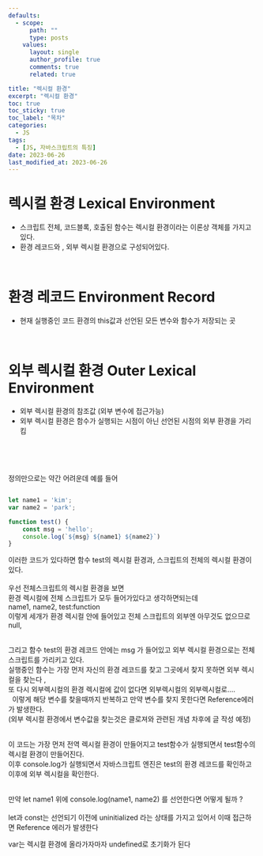 ```yaml
---
defaults:
  - scope:
      path: ""
      type: posts
    values:
      layout: single
      author_profile: true
      comments: true
      related: true

title: "렉시컬 환경"
excerpt: "렉시컬 환경"
toc: true
toc_sticky: true
toc_label: "목차"
categories:
  - JS 
tags:
  - [JS, 자바스크립트의 특징]
date: 2023-06-26
last_modified_at: 2023-06-26 
---
```

# 렉시컬 환경 Lexical Environment
- 스크립트 전체, 코드블록, 호출된 함수는 렉시컬 환경이라는 이론상 객체를 가지고 있다.  
- 환경 레코드와 , 외부 렉시컬 환경으로 구성되어있다.  
   
&nbsp;

# 환경 레코드 Environment Record
- 현재 실행중인 코드 환경의 this값과 선언된 모든 변수와 함수가 저장되는 곳  
  
&nbsp;

# 외부 렉시컬 환경 Outer Lexical Environment
- 외부 렉시컬 환경의 참조값 (외부 변수에 접근가능) 
- 외부 렉시컬 환경은 함수가 실행되는 시점이 아닌 선언된 시점의 외부 환경을 가리킴 
  
&nbsp;  

&nbsp;  
  
정의만으로는 약간 어려운데 예를 들어 
```js

let name1 = 'kim';
var name2 = 'park';

function test() {
    const msg = 'hello';
    console.log(`${msg} ${name1} ${name2}`)
}
```
이러한 코드가 있다하면 함수 test의 렉시컬 환경과, 스크립트의 전체의 렉시컬 환경이 있다.  
&nbsp;  
우선 전체스크립트의 렉시컬 환경을 보면   
환경 렉시컬에 전체 스크립트가 모두 들어가있다고 생각하면되는데   
name1, name2, test:function  
이렇게 세개가 환경 렉시컬 안에 들어있고 전체 스크립트의 외부엔 아무것도 없으므로 null,   

&nbsp;    
그리고 함수 test의 환경 레코드 안에는 msg 가 들어있고 외부 렉시컬 환경으로는 전체 스크립트를 가리키고 있다.  
실행중인 함수는 가장 먼저 자신의 환경 레코드를 찾고 그곳에서 찾지 못하면 외부 렉시컬을 찾는다 ,   
또 다시 외부렉시컬의 환경 렉시컬에 값이 없다면 외부렉시컬의 외부렉시컬로....      
&nbsp;
이렇게 해당 변수를 찾을때까지 반복하고 만약 변수를 찾지 못한다면 Reference에러가 발생한다.     
(외부 렉시컬 환경에서 변수값을 찾는것은 클로져와 관련된 개념 차후에 글 작성 예정)   
&nbsp;      

이 코드는 가장 먼저 전역 렉시컬 환경이 만들어지고 test함수가 실행되면서 test함수의 렉시컬 환경이 만들어진다.   
이후 console.log가 실행되면서 자바스크립트 엔진은 test의 환경 레코드를 확인하고 이후에 외부 렉시컬을 확인한다.  
&nbsp;      

만약 let name1 위에 console.log(name1, name2) 를 선언한다면 어떻게 될까 ?  
&nbsp;  
let과 const는 선언되기 이전에 uninitialized 라는 상태를 가지고 있어서 이때 접근하면 Reference 에러가 발생한다   
    
var는 렉시컬 환경에 올라가자마자 undefined로 초기화가 된다   

